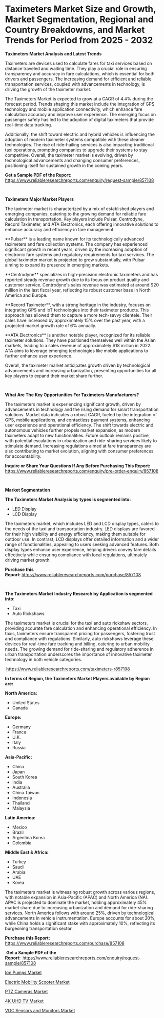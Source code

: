 <p><h1>Taximeters Market Size and Growth, Market Segmentation, Regional and Country Breakdowns, and Market Trends for Period from 2025 -  2032</h1></p><p><strong>Taximeters Market Analysis and Latest Trends</strong></p>
<p><p>Taximeters are devices used to calculate fares for taxi services based on distance traveled and waiting time. They play a crucial role in ensuring transparency and accuracy in fare calculations, which is essential for both drivers and passengers. The increasing demand for efficient and reliable transportation services, coupled with advancements in technology, is driving the growth of the taximeter market.</p><p>The Taximeters Market is expected to grow at a CAGR of 4.4% during the forecast period. Trends shaping this market include the integration of GPS technology and mobile application connectivity, which enhance fare calculation accuracy and improve user experience. The emerging focus on passenger safety has led to the adoption of digital taximeters that provide real-time data tracking.</p><p>Additionally, the shift toward electric and hybrid vehicles is influencing the adoption of modern taximeter systems compatible with these cleaner technologies. The rise of ride-hailing services is also impacting traditional taxi operations, prompting companies to upgrade their systems to stay competitive. Overall, the taximeter market is evolving, driven by technological advancements and changing consumer preferences, positioning itself for sustained growth in the coming years.</p></p>
<p><strong>Get a Sample PDF of the Report:&nbsp;</strong> <a href="https://www.reliableresearchreports.com/enquiry/request-sample/857108?utm_campaign=113&utm_medium=2&utm_source=Github&utm_content=ia&utm_term=10022025&utm_id=taximeters">https://www.reliableresearchreports.com/enquiry/request-sample/857108</a></p>
<p>&nbsp;</p>
<p><strong>Taximeters Major Market Players</strong></p>
<p><p>The taximeter market is characterized by a mix of established players and emerging companies, catering to the growing demand for reliable fare calculation in transportation. Key players include Pulsar, Centrodyne, Record Taximeter, and ATA Electronics, each offering innovative solutions to enhance accuracy and efficiency in fare management.</p><p>**Pulsar** is a leading name known for its technologically advanced taximeters and fare collection systems. The company has experienced significant growth in recent years, driven by the increasing adoption of electronic fare systems and regulatory requirements for taxi services. The global taximeter market is projected to grow substantially, with Pulsar aiming to expand its presence in emerging markets.</p><p>**Centrodyne** specializes in high-precision electronic taximeters and has reported steady revenue growth due to its focus on product quality and customer service. Centrodyne's sales revenue was estimated at around $20 million in the last fiscal year, reflecting its robust customer base in North America and Europe.</p><p>**Record Taximeter**, with a strong heritage in the industry, focuses on integrating GPS and IoT technologies into their taximeter products. This approach has allowed them to capture a more tech-savvy clientele. Their sales have increased by approximately 15% over the past year, with a projected market growth rate of 6% annually.</p><p>**ATA Electronics** is another notable player, recognized for its reliable taximeter solutions. They have positioned themselves well within the Asian markets, leading to a sales revenue of approximately $18 million in 2022. ATA aims to leverage emerging technologies like mobile applications to further enhance user experience.</p><p>Overall, the taximeter market anticipates growth driven by technological advancements and increasing urbanization, presenting opportunities for all key players to expand their market share further.</p></p>
<p>&nbsp;</p>
<p><strong>What Are The Key Opportunities For Taximeters Manufacturers?</strong></p>
<p><p>The taximeters market is experiencing significant growth, driven by advancements in technology and the rising demand for smart transportation solutions. Market data indicates a robust CAGR, fueled by the integration of GPS, mobile applications, and contactless payment systems, enhancing user experience and operational efficiency. The shift towards electric and autonomous vehicles further propels market expansion, as modern taximeters adapt to new functionalities. Future outlook remains positive, with potential escalations in urbanization and ride-sharing services likely to stimulate demand. Increasing regulations aimed at fare transparency are also contributing to market evolution, aligning with consumer preferences for accountability.</p></p>
<p><strong>Inquire or Share Your Questions If Any Before Purchasing This Report:</strong> <a href="https://www.reliableresearchreports.com/enquiry/pre-order-enquiry/857108?utm_campaign=113&utm_medium=2&utm_source=Github&utm_content=ia&utm_term=10022025&utm_id=taximeters">https://www.reliableresearchreports.com/enquiry/pre-order-enquiry/857108</a></p>
<p>&nbsp;</p>
<p><strong>Market Segmentation</strong></p>
<p><strong>The Taximeters Market Analysis by types is segmented into:</strong></p>
<p><ul><li>LED Display</li><li>LCD Display</li></ul></p>
<p><p>The taximeters market, which includes LED and LCD display types, caters to the needs of the taxi and transportation industry. LED displays are favored for their high visibility and energy efficiency, making them suitable for outdoor use. In contrast, LCD displays offer detailed information and a wider range of functionalities, appealing to users seeking advanced features. Both display types enhance user experience, helping drivers convey fare details effectively while ensuring compliance with local regulations, ultimately driving market growth.</p></p>
<p><strong>Purchase this Report:&nbsp;</strong><a href="https://www.reliableresearchreports.com/purchase/857108?utm_campaign=113&utm_medium=2&utm_source=Github&utm_content=ia&utm_term=10022025&utm_id=taximeters">https://www.reliableresearchreports.com/purchase/857108</a></p>
<p>&nbsp;</p>
<p><strong>The Taximeters Market Industry Research by Application is segmented into:</strong></p>
<p><ul><li>Taxi</li><li>Auto Rickshaws</li></ul></p>
<p><p>The taximeters market is crucial for the taxi and auto rickshaw sectors, providing accurate fare calculation and enhancing operational efficiency. In taxis, taximeters ensure transparent pricing for passengers, fostering trust and compliance with regulations. Similarly, auto rickshaws leverage these devices for real-time fare tracking and billing, catering to urban mobility needs. The growing demand for ride-sharing and regulatory adherence in urban transportation underscores the importance of innovative taximeter technology in both vehicle categories.</p></p>
<p><a href="https://www.reliableresearchreports.com/taximeters-r857108?utm_campaign=113&utm_medium=2&utm_source=Github&utm_content=ia&utm_term=10022025&utm_id=taximeters">&nbsp;https://www.reliableresearchreports.com/taximeters-r857108</a></p>
<p><strong>In terms of Region, the Taximeters Market Players available by Region are:</strong></p>
<p>
    <p> <strong> North America: </strong>
        <ul>
            <li>United States</li>
            <li>Canada</li>
        </ul>
        </p> 
    <p> <strong> Europe: </strong>
        <ul>
            <li>Germany</li>
            <li>France</li>
            <li>U.K.</li>
            <li>Italy</li>
            <li>Russia</li>
        </ul>
        </p> 
    <p> <strong> Asia-Pacific: </strong>
        <ul>
            <li>China</li>
            <li>Japan</li>
            <li>South Korea</li>
            <li>India</li>
            <li>Australia</li>
            <li>China Taiwan</li>
            <li>Indonesia</li>
            <li>Thailand</li>
            <li>Malaysia</li>
        </ul>
        </p> 
    <p> <strong> Latin America: </strong>
        <ul>
            <li>Mexico</li>
            <li>Brazil</li>
            <li>Argentina Korea</li>
            <li>Colombia</li>
        </ul>
        </p> 
    <p> <strong> Middle East & Africa: </strong>
        <ul>
            <li>Turkey</li>
            <li>Saudi</li>
            <li>Arabia</li>
            <li>UAE</li>
            <li>Korea</li>
        </ul>
    </p>
    </p>
<p><p>The taximeters market is witnessing robust growth across various regions, with notable expansion in Asia-Pacific (APAC) and North America (NA). APAC is projected to dominate the market, holding approximately 45% market share due to increasing urbanization and demand for ride-sharing services. North America follows with around 25%, driven by technological advancements in vehicle instrumentation. Europe accounts for about 20%, while China holds a significant stake with approximately 10%, reflecting its burgeoning transportation sector.</p></p>
<p><strong>Purchase this Report: </strong><a href="https://www.reliableresearchreports.com/purchase/857108?utm_campaign=113&utm_medium=2&utm_source=Github&utm_content=ia&utm_term=10022025&utm_id=taximeters">https://www.reliableresearchreports.com/purchase/857108</a></p>
<p>&nbsp;<strong>Get a Sample PDF of the Report:&nbsp;&nbsp;</strong><a href="https://www.reliableresearchreports.com/enquiry/request-sample/857108?utm_campaign=113&utm_medium=2&utm_source=Github&utm_content=ia&utm_term=10022025&utm_id=taximeters">https://www.reliableresearchreports.com/enquiry/request-sample/857108</a></p>
<p><strong></strong></p>
<p><p><a href="https://github.com/hunanuzmez/Market-Research-Report-List-1/blob/main/ion-pumps-market.md?utm_campaign=113&utm_medium=2&utm_source=Github&utm_content=ia&utm_term=10022025&utm_id=taximeters">Ion Pumps Market</a></p><p><a href="https://github.com/mriwacraane/Market-Research-Report-List-1/blob/main/electric-mobility-scooter-market.md?utm_campaign=113&utm_medium=2&utm_source=Github&utm_content=ia&utm_term=10022025&utm_id=taximeters">Electric Mobility Scooter Market</a></p><p><a href="https://github.com/benhaeneye/Market-Research-Report-List-1/blob/main/ptz-cameras-market.md?utm_campaign=113&utm_medium=2&utm_source=Github&utm_content=ia&utm_term=10022025&utm_id=taximeters">PTZ Cameras Market</a></p><p><a href="https://github.com/chikenmhamdi/Market-Research-Report-List-1/blob/main/4k-uhd-tv-market.md?utm_campaign=113&utm_medium=2&utm_source=Github&utm_content=ia&utm_term=10022025&utm_id=taximeters">4K UHD TV Market</a></p><p><a href="https://github.com/ajatawlasta/Market-Research-Report-List-1/blob/main/voc-sensors-and-monitors-market.md?utm_campaign=113&utm_medium=2&utm_source=Github&utm_content=ia&utm_term=10022025&utm_id=taximeters">VOC Sensors and Monitors Market</a></p></p>